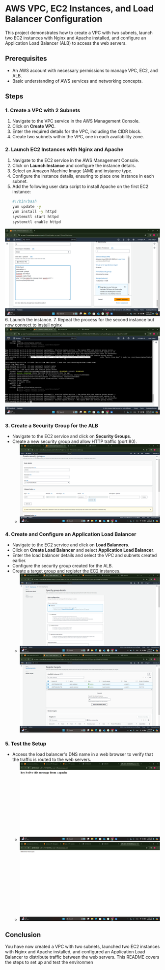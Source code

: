 # AWS VPC, EC2 Instances, and Load Balancer Configuration

This project demonstrates how to create a VPC with two subnets, launch two EC2 instances with Nginx and Apache installed, and configure an Application Load Balancer (ALB) to access the web servers.

## Prerequisites

- An AWS account with necessary permissions to manage VPC, EC2, and ALB.
- Basic understanding of AWS services and networking concepts.

## Steps

### 1. Create a VPC with 2 Subnets

1. Navigate to the VPC service in the AWS Management Console.
2. Click on **Create VPC**.
3. Enter the required details for the VPC, including the CIDR block.
4. Create two subnets within the VPC, one in each availability zone.

### 2. Launch EC2 Instances with Nginx and Apache

1. Navigate to the EC2 service in the AWS Management Console.
2. Click on **Launch Instance** and configure the instance details.
3. Select an Amazon Machine Image (AMI) and instance type.
4. Configure the instance details, ensuring to place one instance in each subnet.
5. Add the following user data script to install Apache on the first EC2 instance:
   ```bash
   #!/bin/bash
   yum update -y
   yum install -y httpd
   systemctl start httpd
   systemctl enable httpd
   ```
![](https://github.com/omaRouby/ivolve-ojt/blob/main/aws/lab-21/pictures/attachEC2-script-install-apache.png)
6. Launch the instance.
7. Repeat the process for the second instance but now connect to install nginx 
![](https://github.com/omaRouby/ivolve-ojt/blob/main/aws/lab-21/pictures/connectToInstall.nginx.png)

### 3. Create a Security Group for the ALB

- Navigate to the EC2 service and click on **Security Groups**.
- Create a new security group and allow HTTP traffic (port 80).
  - ![Create Security Group for ALB to Allow HTTP](https://github.com/omaRouby/ivolve-ojt/blob/main/aws/lab-21/pictures/create-SGforALB-allow-http.png)

### 4. Create and Configure an Application Load Balancer

- Navigate to the EC2 service and click on **Load Balancers**.
- Click on **Create Load Balancer** and select **Application Load Balancer**.
- Enter the load balancer details and select the VPC and subnets created earlier.
- Configure the security group created for the ALB.
- Create a target group and register the EC2 instances.
  - ![Create Target Group for Nginx and Apache EC2](https://github.com/omaRouby/ivolve-ojt/blob/main/aws/lab-21/pictures/create-targetGroup-nginx%26apacheEC2.png)
![](https://github.com/omaRouby/ivolve-ojt/blob/main/aws/lab-21/pictures/select-targets.png)

### 5. Test the Setup

- Access the load balancer's DNS name in a web browser to verify that the traffic is routed to the web servers.
  - ![](https://github.com/omaRouby/ivolve-ojt/blob/main/aws/lab-21/pictures/loaded-apache-page.png)
  - ![](https://github.com/omaRouby/ivolve-ojt/blob/main/aws/lab-21/pictures/loaded-nginx-page.png)
    
  
## Conclusion
You have now created a VPC with two subnets, 
launched two EC2 instances with Nginx and Apache installed, and configured an Application Load Balancer to distribute 
traffic between the web servers.
This README covers the steps to set up and test the environmen
